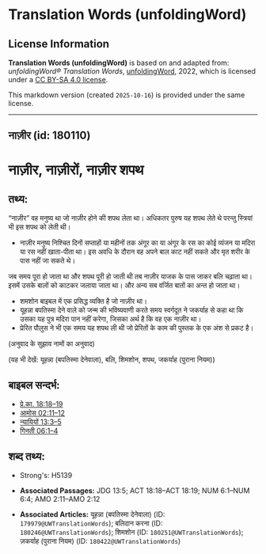 # Translation Words (unfoldingWord)

## License Information

**Translation Words (unfoldingWord)** is based on and adapted from: _unfoldingWord® Translation Words_, [unfoldingWord](https://unfoldingword.org/utw), 2022, which is licensed under a [CC BY-SA 4.0 license](https://creativecommons.org/licenses/by-sa/4.0/legalcode.en).

This markdown version (created `2025-10-16`) is provided under the same license.



--------------------------------

## नाज़ीर (id: 180110)

नाज़ीर, नाज़ीरों, नाज़ीर शपथ
===========================

तथ्य:
-----

“नाज़ीर” वह मनुष्य था जो नाज़ीर होने की शपथ लेता था। अधिकतर पुरुष यह शपथ लेते थे परन्तु स्त्रियां भी इस शपथ को लेती थी।

* नाज़ीर मनुष्य निश्चित दिनों सप्ताहों या महीनों तक अंगूर का या अंगूर के रस का कोई व्यंजन या मदिरा या रस नहीं खाता\-पीता था। इस अवधि के दौरान वह अपने बाल काट नहीं सकते और मृत शरीर के पास नहीं जा सकते थे।

जब समय पूरा हो जाता था और शपथ पूरी हो जाती थी तब नाज़ीर याजक के पास जाकर बलि चढ़ाता था। इसमें उसके बालों को काटकर जलाया जाता था। और अन्य सब वर्जित बातों का अन्त हो जाता था।

* शमशोन बाइबल में एक प्रसिद्ध व्यक्ति है जो नाज़ीर था।
* यूहन्ना बपतिस्मा देने वाले को जन्म की भविष्यवाणी करते समय स्वर्गदूत ने जकर्याह से कहा था कि उसका यह पुत्र मदिरा पान नहीं करेगा, जिसका अर्थ है कि वह एक नाज़ीर था।
* प्रेरित पौलुस ने भी एक समय यह शपथ ली थी जो प्रेरितों के काम की पुस्तक के एक अंश से प्रकट है।

(अनुवाद के सुझाव नामों का अनुवाद)

(यह भी देखें: यूहन्ना (बपतिस्मा देनेवाला), बलि, शिमशोन, शपथ, जकर्याह (पुराना नियम))

बाइबल सन्दर्भ:
--------------

* [प्रे.का. 18:18–19](https://ref.ly/Acts18:18-Acts18:19)
* [आमोस 02:11–12](https://ref.ly/Amos2:11-Amos2:12)
* [न्यायियों 13:3–5](https://ref.ly/Judg13:3-Judg13:5)
* [गिनती 06:1–4](https://ref.ly/Num6:1-Num6:4)

शब्द तथ्य:
----------

* Strong's: H5139

* **Associated Passages:** JDG 13:5; ACT 18:18–ACT 18:19; NUM 6:1–NUM 6:4; AMO 2:11–AMO 2:12
* **Associated Articles:** यूहन्ना (बपतिस्मा देनेवाला) (ID: `179979@UWTranslationWords`); बलिदान करना (ID: `180246@UWTranslationWords`); शिमशोन (ID: `180251@UWTranslationWords`); ज़कर्याह (पुराना नियम) (ID: `180422@UWTranslationWords`)

